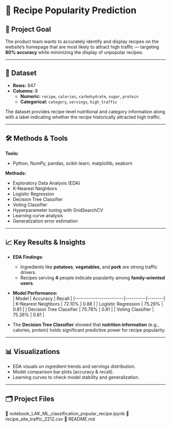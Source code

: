 # 📌 Recipe Popularity Prediction

## 🎯 Project Goal

The product team wants to accurately identify and display recipes on the website’s homepage that are most likely to attract high traffic — targeting **80% accuracy** while minimizing the display of unpopular recipes.

---

## 📂 Dataset

- **Rows:** 947  
- **Columns:** 8  
  - **Numeric:** `recipe`, `calories`, `carbohydrate`, `sugar`, `protein`
  - **Categorical:** `category`, `servings`, `high_traffic`

The dataset provides recipe-level nutritional and category information along with a label indicating whether the recipe historically attracted high traffic.

---

## 🛠️ Methods & Tools

**Tools:**  
- Python, NumPy, pandas, scikit-learn, matplotlib, seaborn

**Methods:**  
- Exploratory Data Analysis (EDA)
- K-Nearest Neighbors
- Logistic Regression
- Decision Tree Classifier
- Voting Classifier
- Hyperparameter tuning with GridSearchCV
- Learning curve analysis
- Generalization error estimation

---

## 📈 Key Results & Insights

- **EDA Findings:**  
  - Ingredients like **potatoes**, **vegetables**, and **pork** are strong traffic drivers.  
  - Recipes serving **4** people indicate popularity among **family-oriented users**.
- **Model Performance:**  
  | Model                  | Accuracy | Recall |
  |------------------------|----------|--------|
  | K-Nearest Neighbors    | 72.10%   | 0.88   |
  | Logistic Regression    | 75.26%   | 0.81   |
  | Decision Tree Classifier | 75.78% | 0.81   |
  | Voting Classifier      | 75.26%   | 0.81   |

- The **Decision Tree Classifier** showed that **nutrition information** (e.g., calories, protein) holds significant predictive power for recipe popularity.

---

## 📊 Visualizations

- EDA visuals on ingredient trends and servings distribution.
- Model comparison bar plots (accuracy & recall).
- Learning curves to check model stability and generalization.

---

## 🗂️ Project Files
📁 notebook_LAK_ML_classification_popular_recipe.ipynb
📁 recipe_site_traffic_2212.csv
📄 README.md

